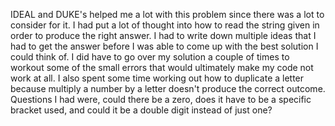 IDEAL and DUKE's helped me a lot with this problem since there was a lot to consider for it. I had put a lot of thought into how to read the string given in order to produce the right answer. I had to write down multiple ideas that I had to get the answer before I was able to come up with the best solution I could think of. I did have to go over my solution a couple of times to workout some of the small errors that would ultimately make my code not work at all. I also spent some time working out how to duplicate a letter because multiply a number by a letter doesn't produce the correct outcome.
Questions I had were, could there be a zero, does it have to be a specific bracket used, and could it be a double digit instead of just one?
